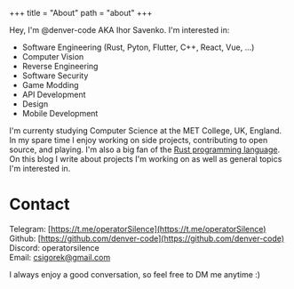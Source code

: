 +++
title = "About"
path = "about"
+++

Hey, I'm @denver-code AKA Ihor Savenko. I'm interested in:
- Software Engineering (Rust, Pyton, Flutter, C++, React, Vue, ...)
- Computer Vision
- Reverse Engineering
- Software Security
- Game Modding
- API Development
- Design
- Mobile Development

I'm currenty studying Computer Science at the MET College, UK, England. In my spare time I enjoy working on side projects, contributing to open source, and playing. I'm also a big fan of the [Rust programming language](https://www.rust-lang.org). On this blog I write about projects I'm working on as well as general topics I'm interested in.

# Contact

Telegram: [https://t.me/operatorSilence](https://t.me/operatorSilence) <br />
Github: [https://github.com/denver-code](https://github.com/denver-code) <br />
Discord: operatorsilence <br />
Email: csigorek@gmail.com

I always enjoy a good conversation, so feel free to DM me anytime :)

